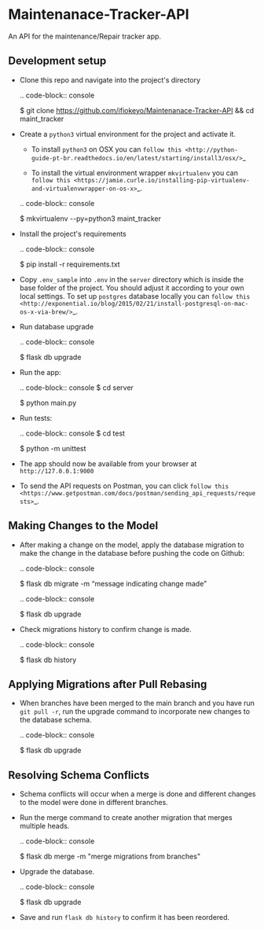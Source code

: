 Maintenanace-Tracker-API
========================

An API for the maintenance/Repair tracker app.


Development setup
-----------------

- Clone this repo and navigate into the project's directory

  .. code-block:: console

     $ git clone https://github.com/ifiokeyo/Maintenanace-Tracker-API && cd maint_tracker

- Create a ``python3`` virtual environment for the project and activate it.

  - To install ``python3`` on OSX you can
    `follow this <http://python-guide-pt-br.readthedocs.io/en/latest/starting/install3/osx/>`_

  - To install the virtual environment wrapper ``mkvirtualenv`` you can
    `follow this <https://jamie.curle.io/installing-pip-virtualenv-and-virtualenvwrapper-on-os-x>`_.

  .. code-block:: console

     $ mkvirtualenv --py=python3 maint_tracker

- Install the project's requirements

  .. code-block:: console

     $ pip install -r requirements.txt


- Copy ``.env_sample`` into ``.env`` in the ``server`` directory which is inside the base folder of the project.
  You should adjust it according to your own local settings. To set up
  ``postgres`` database locally you can
  `follow this <http://exponential.io/blog/2015/02/21/install-postgresql-on-mac-os-x-via-brew/>`_.

- Run database upgrade

  .. code-block:: console

     $ flask db upgrade

- Run the app:

  .. code-block:: console
     $ cd server

     $ python main.py

- Run tests:

  .. code-block:: console
     $ cd test

     $ python -m unittest


- The app should now be available from your browser at ``http://127.0.0.1:9000``

- To send the API requests on Postman, you can click `follow this <https://www.getpostman.com/docs/postman/sending_api_requests/requests>`_.

Making Changes to the Model
---------------------------

- After making a change on the model, apply the database migration to make the change in the database before pushing the code on Github:

  .. code-block:: console

     $ flask db migrate -m “message indicating change made”

  .. code-block:: console

     $ flask db upgrade

- Check migrations history to confirm change is made.

  .. code-block:: console

     $ flask db history

Applying Migrations after Pull Rebasing
---------------------------------------

- When branches have been merged to the main branch and you have run ```git pull -r```, run the upgrade command to incorporate new changes to the database schema.

  .. code-block:: console

     $ flask db upgrade

Resolving Schema Conflicts
--------------------------
- Schema conflicts will occur when a merge is done and different changes to the model were done in different branches.

- Run the merge command to create another migration that merges multiple heads.

  .. code-block:: console

     $ flask db merge -m "merge migrations from branches"

- Upgrade the database.

  .. code-block:: console

     $ flask db upgrade

- Save and run ```flask db history``` to confirm it has been reordered.

